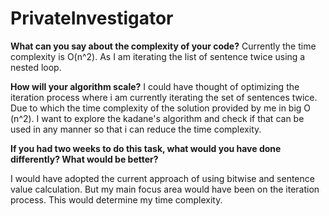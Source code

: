 # PrivateInvestigator

**What can you say about the complexity of your code?**
Currently the time complexity is O(n^2). As I am iterating the list of sentence twice using a nested loop.

**How will your algorithm scale?**
I could have thought of optimizing the iteration process where i am currently iterating the set of sentences twice. Due to which the time complexity of the solution provided by me in big O (n^2). I want to explore the kadane's algorithm and check if that can be used in any manner so that i can reduce the time complexity.

**If you had two weeks to do this task, what would you have done differently? What
would be better?**

I would have adopted the current approach of using bitwise and sentence value calculation. But my main focus area would have been on the iteration process. This would determine my time complexity.
